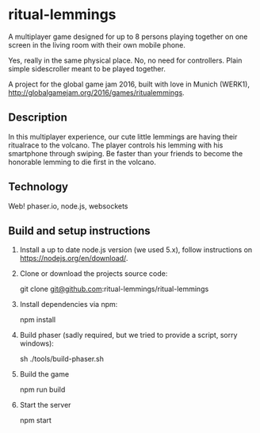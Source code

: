 # ritual-lemmings

A multiplayer game designed for up to 8 persons playing together on one screen in the living room with their own mobile phone.

Yes, really in the same physical place. No, no need for controllers. Plain simple sidescroller meant to be played together.

A project for the global game jam 2016, built with love in Munich (WERK1), http://globalgamejam.org/2016/games/ritualemmings.

## Description

In this multiplayer experience, our cute little lemmings are having their ritualrace to the volcano. The player controls his lemming with his smartphone through swiping. Be faster than your friends to become the honorable lemming to die first in the volcano.

## Technology

Web! phaser.io, node.js, websockets

## Build and setup instructions

1) Install a up to date node.js version (we used 5.x), follow instructions on https://nodejs.org/en/download/.

2) Clone or download the projects source code:

    git clone git@github.com:ritual-lemmings/ritual-lemmings

3) Install dependencies via npm:

    npm install

4) Build phaser (sadly required, but we tried to provide a script, sorry windows):

    sh ./tools/build-phaser.sh

5) Build the game

    npm run build

6) Start the server

    npm start
